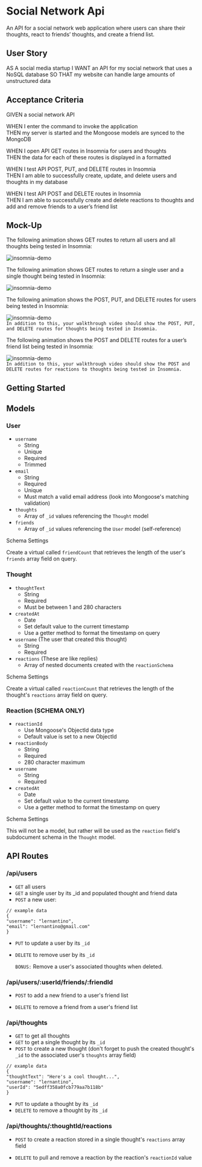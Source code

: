 # Social Network Api
An API for a social network web application where users can share their thoughts, react to friends’ thoughts, and create a friend list.

## User Story
AS A social media startup
I WANT an API for my social network that uses a NoSQL database
SO THAT my website can handle large amounts of unstructured data

## Acceptance Criteria
GIVEN a social network API  

WHEN I enter the command to invoke the application  
THEN my server is started and the Mongoose models are synced to the MongoDB 

WHEN I open API GET routes in Insomnia for users and thoughts  
THEN the data for each of these routes is displayed in a formatted 

WHEN I test API POST, PUT, and DELETE routes in Insomnia  
THEN I am able to successfully create, update, and delete users and thoughts in my database  

WHEN I test API POST and DELETE routes in Insomnia  
THEN I am able to successfully create and delete reactions to thoughts and add and remove friends to a user’s friend list  

## Mock-Up

The following animation shows GET routes to return all users and all thoughts being tested in Insomnia:  

![insomnia-demo](assets/images/18-nosql-homework-demo-01.gif)  

The following animation shows GET routes to return a single user and a single thought being tested in Insomnia:  

![insomnia-demo](assets/images/18-nosql-homework-demo-02.gif) 

The following animation shows the POST, PUT, and DELETE routes for users being tested in Insomnia:  

![insomnia-demo](assets/images/18-nosql-homework-demo-03.gif)  
`In addition to this, your walkthrough video should show the POST, PUT, and DELETE routes for thoughts being tested in Insomnia.`  

The following animation shows the POST and DELETE routes for a user’s friend list being tested in Insomnia: 

![insomnia-demo](assets/images/18-nosql-homework-demo-04.gif)  
`In addition to this, your walkthrough video should show the POST and DELETE routes for reactions to thoughts being tested in Insomnia.` 

## Getting Started
## Models
### User
- `username`  
  - String
  - Unique
  - Required
  - Trimmed
- `email`
  - String
  - Required
  - Unique
  - Must match a valid email address (look into Mongoose's matching validation)
- `thoughts`
  - Array of `_id` values referencing the `Thought` model  
- `friends`
  - Array of `_id` values referencing the `User` model (self-reference) 


Schema Settings  

Create a virtual called `friendCount` that retrieves the length of the user's `friends` array field on query.   

### Thought
- `thoughtText`
  - String
  - Required
  - Must be between 1 and 280 characters
- `createdAt`
  - Date
  - Set default value to the current timestamp
  - Use a getter method to format the timestamp on query
- `username` (The user that created this thought)
  - String
  - Required
- `reactions` (These are like replies)
  - Array of nested documents created with the `reactionSchema`  

Schema Settings  

Create a virtual called `reactionCount` that retrieves the length of the thought's `reactions` array field on query.  

### Reaction (SCHEMA ONLY)
- `reactionId`
  - Use Mongoose's ObjectId data type
  - Default value is set to a new ObjectId 
- `reactionBody`
  - String
  - Required
  - 280 character maximum
- `username`
  - String
  - Required
- `createdAt`
  - Date
  - Set default value to the current timestamp
  - Use a getter method to format the timestamp on query

Schema Settings  

This will not be a model, but rather will be used as the `reaction` field's subdocument schema in the `Thought` model.  

## API Routes

### /api/users

  - `GET` all users
  - `GET` a single user by its _id and populated thought and friend data
  - `POST` a new user:

  ```
 // example data
{
  "username": "lernantino",
  "email": "lernantino@gmail.com"
}
```
  - `PUT` to update a user by its `_id`

  - `DELETE` to remove user by its `_id`

    `BONUS:` Remove a user's associated thoughts when deleted.

### /api/users/:userId/friends/:friendId
  
  - `POST` to add a new friend to a user's friend list

  - `DELETE` to remove a friend from a user's friend list

### /api/thoughts 
  - `GET` to get all thoughts
  - `GET` to get a single thought by its `_id`
  - `POST` to create a new thought (don't forget to push the created thought's `_id` to the associated user's `thoughts` array field)
  ```
 // example data
{
  "thoughtText": "Here's a cool thought...",
  "username": "lernantino",
  "userId": "5edff358a0fcb779aa7b118b"
}
``` 
  - `PUT` to update a thought by its `_id`
  - `DELETE` to remove a thought by its `_id`

### /api/thoughts/:thoughtId/reactions
  - `POST` to create a reaction stored in a single thought's `reactions` array field

  - `DELETE` to pull and remove a reaction by the reaction's `reactionId` value 
